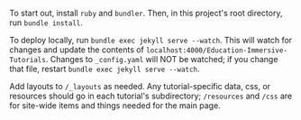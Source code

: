 To start out, install `ruby` and `bundler`. Then, in this project's root directory, run `bundle install`.

To deploy locally, run `bundle exec jekyll serve --watch`. This will watch for changes and update the contents of `localhost:4000/Education-Immersive-Tutorials`. Changes to `_config.yaml` will NOT be watched; if you change that file, restart `bundle exec jekyll serve --watch`.

Add layouts to `/_layouts` as needed. Any tutorial-specific data, css, or resources should go in each tutorial's subdirectory; `/resources` and `/css` are for site-wide items and things needed for the main page.



